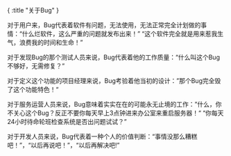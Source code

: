 {
    :title "关于Bug"
}

对于用户来，Bug代表着软件有问题，无法使用，无法正常完全计划做的事情：“什么烂软件，这么严重的问题就发布出来！” “这个软件完全就是用来惹我生气，浪费我的时间和生命！”

对于发现Bug的那个测试人员来说，Bug代表着他的工作质量：“什么叫这个Bug不够好，无需修复？”

对于定义这个功能的项目经理来说，Bug考验着他当初的设计：”那个Bug完全毁了这个功能特色！“

对于服务运营人员来说，Bug意味着实实在在的可能永无止境的工作：”什么，你不关心这个Bug？反正不要你每天早上3点钟进来办公室来重启服务器！“ “你每天24小时待命轮班检查系统是否出问题试试？”

对于开发人员来说，Bug代表着一种个人的价值判断：“事情没那么糟糕吧！”，“以后再说吧！”，“以后再解决吧!”

